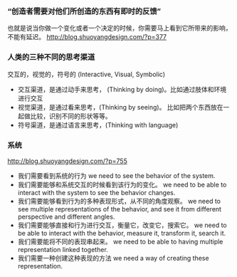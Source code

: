 ### “创造者需要对他们所创造的东西有即时的反馈”
也就是说当你做一个变化或者一个决定的时候，你需要马上看到它所带来的影响，不能有延迟。
http://blog.shuoyangdesign.com/?p=377

### 人类的三种不同的思考渠道
交互的，视觉的，符号的 (Interactive, Visual, Symbolic)

* 交互渠道，是通过动手来思考， (Thinking by doing)。比如通过肢体和环境进行交互
* 视觉渠道，是通过看来思考，(Thinking by seeing)。 比如把两个东西放在一起做比较，识别不同的形状等等。
* 符号渠道，是通过语言来思考，(Thinking with language)

### 系统
http://blog.shuoyangdesign.com/?p=755

* 我们需要看到系统的行为
we need to see the behavior of the system.
* 我们需要能够和系统交互的时候看到该行为的变化。
we need to be able to interact with the system to see the behavior changes.
* 我们需要能够看到行为的多种表现形式，从不同的角度观察。
we need to see multiple representations of the behavior, and see it from different perspective and different angles.
* 我们需要能够直接和行为进行交互，衡量它，改变它，搜索它。
we need to be able to interact with the behavior, measure it, transform it, search it.
* 我们需要能将不同的表现串起来。
we need to be able to having multiple representation linked together.
* 我们需要一种创建这种表现的方法
we need a way of creating these representation. 
